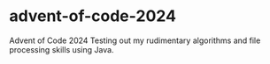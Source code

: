 # advent-of-code-2024
Advent of Code 2024
Testing out my rudimentary algorithms and file processing skills using Java.
